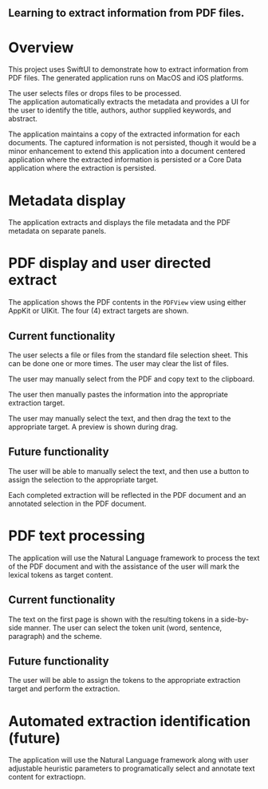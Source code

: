 Learning to extract information from PDF files.
---
# Overview
This project uses SwiftUI to demonstrate how to extract information
from PDF files.  The generated application runs on MacOS and iOS platforms.

The user selects files or drops files to be processed.  
The application automatically extracts the metadata and provides a UI 
for the user to identify the title, authors, author supplied keywords, 
and abstract.

The application maintains a copy of the extracted information for each
documents.  The captured information is not persisted, though it would be
a minor enhancement to extend this application into a document centered
application where the extracted information is persisted or a Core Data
application where the extraction is persisted.

# Metadata display
The application extracts and displays the file metadata and the PDF 
metadata on separate panels.  

# PDF display and user directed extract
The application shows the PDF contents in the `PDFView` view 
using either AppKit or UIKit.  The four (4) extract targets are
shown.

## Current functionality
The user selects a file or files from the standard file selection sheet. This
can be done one or more times.  The user may clear the list of files.

The user may manually select from the PDF and copy text to the clipboard.
 
The user then manually pastes the information into the appropriate 
extraction target.

The user may manually select the text, and then drag the text to
the appropriate target.  A preview is shown during drag.

## Future functionality
The user will be able to manually select the text, and then use a button to
assign the selection to the appropriate target.

Each completed extraction will be reflected in the PDF document and an 
annotated selection in the PDF document.

# PDF text processing
The application will use the Natural Language framework to process the 
text of the PDF document and with the assistance of the user will mark
the lexical tokens as target content.

## Current functionality
The text on the first page is shown with the resulting tokens in a 
side-by-side manner.  The user can select the token unit (word, sentence,
paragraph) and the scheme.

## Future functionality
The user will be able to assign the tokens to the appropriate extraction
target and perform the extraction.

# Automated extraction identification (future)
The application will use the Natural Language framework along with user 
adjustable heuristic parameters to programatically select and annotate 
text content for extractiopn.

